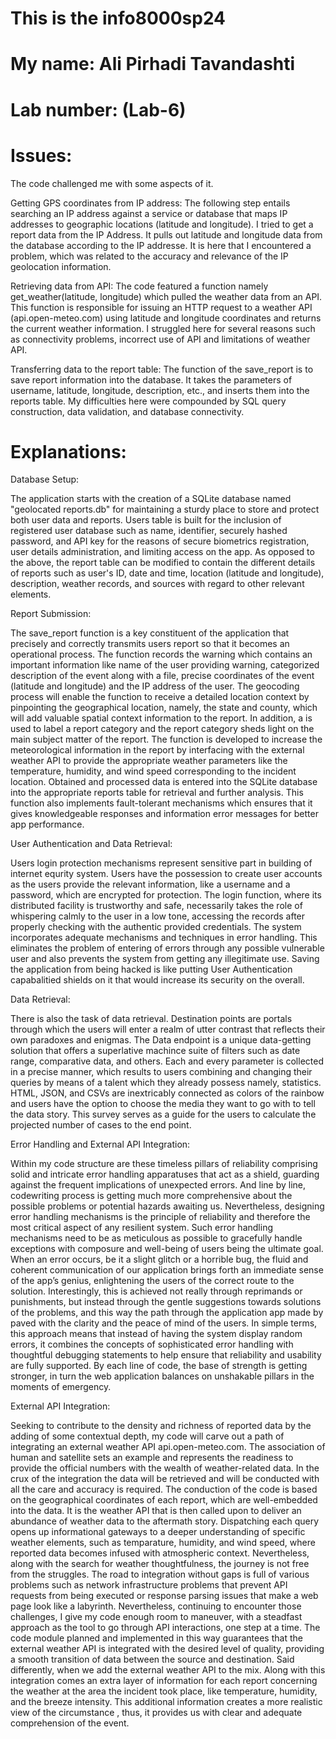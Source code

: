 # This is the info8000sp24

# My name: **Ali Pirhadi Tavandashti**
# Lab number: (Lab-6)

# Issues:
The code challenged me with some aspects of it.

Getting GPS coordinates from IP address: The following step entails searching an IP address against a service or database that maps IP addresses to geographic locations (latitude and longitude). I tried to get a report data from the IP Address. It pulls out latitude and longitude data from the database according to the IP addresse. It is here that I encountered a problem, which was related to the accuracy and relevance of the IP geolocation information.

Retrieving data from API: The code featured a function namely get_weather(latitude, longitude) which pulled the weather data from an API. This function is responsible for issuing an HTTP request to a weather API (api.open-meteo.com) using latitude and longitude coordinates and returns the current weather information. I struggled here for several reasons such as connectivity problems, incorrect use of API and limitations of weather API.

Transferring data to the report table: The function of the save_report is to save report information into the database. It takes the parameters of username, latitude, longitude, description, etc., and inserts them into the reports table. My difficulties here were compounded by SQL query construction, data validation, and database connectivity.

# Explanations: 

Database Setup:

The application starts with the creation of a SQLite database named "geolocated reports.db" for maintaining a sturdy place to store and protect both user data and reports. Users table is built for the inclusion of registered user database such as name, identifier, securely hashed password, and API key for the reasons of secure biometrics registration, user details administration, and limiting access on the app. As opposed to the above, the report table can be modified to contain the different details of reports such as user's ID, date and time, location (latitude and longitude), description, weather records, and sources with regard to other relevant elements.

Report Submission:

The save_report function is a key constituent of the application that precisely and correctly transmits users report so that it becomes an operational process. The function records the warning which contains an important information like name of the user providing warning, categorized description of the event along with a file, precise coordinates of the event (latitude and longitude) and the IP address of the user. The geocoding process will enable the function to receive a detailed location context by pinpointing the geographical location, namely, the state and county, which will add valuable spatial context information to the report. In addition, a is used to label a report category and the report category sheds light on the main subject matter of the report. The function is developed to increase the meteorological information in the report by interfacing with the external weather API to provide the appropriate weather parameters like the temperature, humidity, and wind speed corresponding to the incident location. Obtained and processed data is entered into the SQLite database into the appropriate reports table for retrieval and further analysis. This function also implements fault-tolerant mechanisms which ensures that it gives knowledgeable responses and information error messages for better app performance.

User Authentication and Data Retrieval:

Users login protection mechanisms represent sensitive part in building of internet equrity system. Users have the possession to create user accounts as the users provide the relevant information, like a username and a password, which are encrypted for protection. The login function, where its distributed facility is trustworthy and safe, necessarily takes the role of whispering calmly to the user in a low tone, accessing the records after properly checking with the authentic provided credentials. The system incorporates adequate mechanisms and techniques in error handling. This eliminates the problem of entering of errors through any possible vulnerable user and also prevents the system from getting any illegitimate use. Saving the application from being hacked is like putting User Authentication capabalitied shields on it that would increase its security on the overall.

Data Retrieval:

There is also the task of data retrieval. Destination points are portals through which the users will enter a realm of utter contrast that reflects their own paradoxes and enigmas. The Data endpoint is a unique data-getting solution that offers a superlative machince suite of filters such as date range, comparative data, and others. Each and every parameter is collected in a precise manner, which results to users combining and changing their queries by means of a talent which they already possess namely, statistics. HTML, JSON, and CSVs are inextricably connected as colors of the rainbow and users have the option to choose the media they want to go with to tell the data story. This survey serves as a guide for the users to calculate the projected number of cases to the end point.


Error Handling and External API Integration:

Within my code structure are these timeless pillars of reliability comprising solid and intricate error handling apparatuses that act as a shield, guarding against the frequent implications of unexpected errors. And line by line, codewriting process is getting much more comprehensive about the possible problems or potential hazards awaiting us. 
Nevertheless, designing error handling mechanisms is the principle of reliability and therefore the most critical aspect of any resilient system. Such error handling mechanisms need to be as meticulous as possible to gracefully handle exceptions with composure and well-being of users being the ultimate goal. When an error occurs, be it a slight glitch or a horrible bug, the fluid and coherent communication of our application brings forth an immediate sense of the app’s genius, enlightening the users of the correct route to the solution. Interestingly, this is achieved not really through reprimands or punishments, but instead through the gentle suggestions towards solutions of the problems, and this way the path through the application app made by paved with the clarity and the peace of mind of the users.
In simple terms, this approach means that instead of having the system display random errors, it combines the concepts of sophisticated error handling with thoughtful debugging statements to help ensure that reliability and usability are fully supported. By each line of code, the base of strength is getting stronger, in turn the web application balances on unshakable pillars in the moments of emergency. 

External API Integration:

Seeking to contribute to the density and richness of reported data by the adding of some contextual depth, my code will carve out a path of integrating an external weather API api.open-meteo.com. The association of human and satellite sets an example and represents the readiness to provide the official numbers with the wealth of weather-related data.
In the crux of the integration the data will be retrieved and will be conducted with all the care and accuracy is required. The conduction of the code is based on the geographical coordinates of each report, which are well-embedded into the data. It is the weather API that is then called upon to deliver an abundance of weather data to the aftermath story. Dispatching each query opens up informational gateways to a deeper understanding of specific weather elements, such as temparature, humidity, and wind speed, where reported data becomes infused with atmospheric context.
Nevertheless, along with the search for weather thoughtfulness, the journey is not free from the struggles. The road to integration without gaps is full of various problems such as network infrastructure problems that prevent API requests from being executed or response parsing issues that make a web page look like a labyrinth. Nevertheless, continuing to encounter those challenges, I give my code enough room to maneuver, with a steadfast approach as the tool to go through API interactions, one step at a time. The code module planned and implemented in this way guarantees that the external weather API is integrated with the desired level of quality, providing a smooth transition of data between the source and destination.
Said differently, when we add the external weather API to the mix.  Along with this integration comes an extra layer of information for each report concerning the weather at the area the incident took place, like temperature, humidity, and the breeze intensity. This additional information creates a more realistic view of the circumstance , thus, it provides us with clear and adequate comprehension of the event.